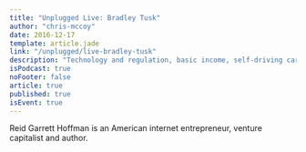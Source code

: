```yaml
---
title: "Unplugged Live: Bradley Tusk"
author: "chris-mccoy"
date: 2016-12-17
template: article.jade
link: "/unplugged/live-bradley-tusk"
description: "Technology and regulation, basic income, self-driving cars, Bloomberg vs. Kalanick and more."
isPodcast: true
noFooter: false
article: true
published: true
isEvent: true
---
```


<p>
  Reid Garrett Hoffman is an American internet entrepreneur, venture capitalist and author.
</p>

